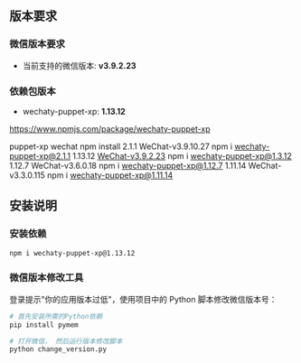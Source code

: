 

## 版本要求

### 微信版本要求
- 当前支持的微信版本: **v3.9.2.23**

### 依赖包版本
- wechaty-puppet-xp: **1.13.12**

https://www.npmjs.com/package/wechaty-puppet-xp

puppet-xp	wechat	npm install
2.1.1	WeChat-v3.9.10.27	npm i wechaty-puppet-xp@2.1.1
1.13.12	[WeChat-v3.9.2.23](https://github.com/tom-snow/wechat-windows-versions/releases/download/v3.9.2.23/WeChatSetup-3.9.2.23.exe)	npm i wechaty-puppet-xp@1.3.12
1.12.7	WeChat-v3.6.0.18	npm i wechaty-puppet-xp@1.12.7
1.11.14	WeChat-v3.3.0.115	npm i wechaty-puppet-xp@1.11.14

## 安装说明

### 安装依赖
```bash
npm i wechaty-puppet-xp@1.13.12
```

### 微信版本修改工具
登录提示"你的应用版本过低"，使用项目中的 Python 脚本修改微信版本号：

```bash
# 首先安装所需的Python依赖
pip install pymem

# 打开微信， 然后运行版本修改脚本
python change_version.py
```

